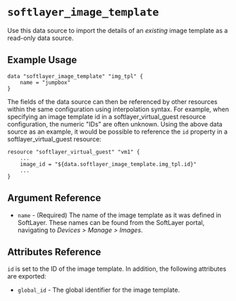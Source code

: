 # `softlayer_image_template`

Use this data source to import the details of an *existing* image template as a read-only data source.

## Example Usage

```hcl
data "softlayer_image_template" "img_tpl" {
    name = "jumpbox"
}
```

The fields of the data source can then be referenced by other resources within the
same configuration using interpolation syntax. For example, when specifying an image
template id in a softlayer_virtual_guest resource configuration,
the numeric "IDs" are often unknown. Using the above data source as an example, it would be possible to
reference the `id` property in a softlayer_virtual_guest resource:

```hcl
resource "softlayer_virtual_guest" "vm1" {
    ...
    image_id = "${data.softlayer_image_template.img_tpl.id}"
    ...
}
```

## Argument Reference

* `name` - (Required) The name of the image template as it was defined in SoftLayer. These names can be found from the SoftLayer portal, navigating to _Devices > Manage > Images_.

## Attributes Reference

`id` is set to the ID of the image template.  In addition, the following attributes are exported:

* `global_id` - The global identifier for the image template.
